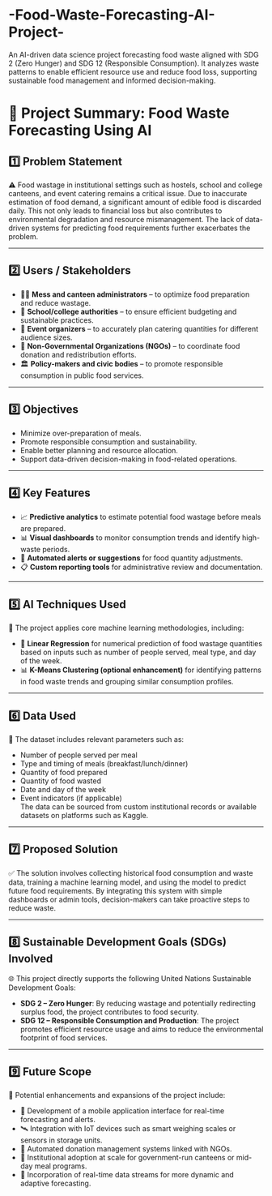 # -Food-Waste-Forecasting-AI-Project-
An AI-driven data science project forecasting food waste aligned with SDG 2 (Zero Hunger) and SDG 12 (Responsible Consumption). It analyzes waste patterns to enable efficient resource use and reduce food loss, supporting sustainable food management and informed decision-making.

>

# 📘 **Project Summary: Food Waste Forecasting Using AI**

## 1️⃣ **Problem Statement**  
⚠️ Food wastage in institutional settings such as hostels, school and college canteens, and event catering remains a critical issue. Due to inaccurate estimation of food demand, a significant amount of edible food is discarded daily. This not only leads to financial loss but also contributes to environmental degradation and resource mismanagement. The lack of data-driven systems for predicting food requirements further exacerbates the problem.

---

## 2️⃣ **Users / Stakeholders**  

- 👨‍🍳 **Mess and canteen administrators** – to optimize food preparation and reduce wastage.  
- 🏫 **School/college authorities** – to ensure efficient budgeting and sustainable practices.  
- 🎉 **Event organizers** – to accurately plan catering quantities for different audience sizes.  
- 🏢 **Non-Governmental Organizations (NGOs)** – to coordinate food donation and redistribution efforts.  
- 🏛️ **Policy-makers and civic bodies** – to promote responsible consumption in public food services.

---

## 3️⃣ **Objectives**  

- Minimize over-preparation of meals.  
- Promote responsible consumption and sustainability.  
- Enable better planning and resource allocation.  
- Support data-driven decision-making in food-related operations.

---

## 4️⃣ **Key Features**  

- 📈 **Predictive analytics** to estimate potential food wastage before meals are prepared.  
- 📊 **Visual dashboards** to monitor consumption trends and identify high-waste periods.  
- 🔔 **Automated alerts or suggestions** for food quantity adjustments.  
- 📋 **Custom reporting tools** for administrative review and documentation.

---

## 5️⃣ **AI Techniques Used**  
🤖 The project applies core machine learning methodologies, including:  
- 🔢 **Linear Regression** for numerical prediction of food wastage quantities based on inputs such as number of people served, meal type, and day of the week.  
- 📊 **K-Means Clustering (optional enhancement)** for identifying patterns in food waste trends and grouping similar consumption profiles.  

---

## 6️⃣ **Data Used**  
📂 The dataset includes relevant parameters such as:  
- Number of people served per meal  
- Type and timing of meals (breakfast/lunch/dinner)  
- Quantity of food prepared  
- Quantity of food wasted  
- Date and day of the week  
- Event indicators (if applicable)  
The data can be sourced from custom institutional records or available datasets on platforms such as Kaggle.

---

## 7️⃣ **Proposed Solution**  
✅ The solution involves collecting historical food consumption and waste data, training a machine learning model, and using the model to predict future food requirements. By integrating this system with simple dashboards or admin tools, decision-makers can take proactive steps to reduce waste.

---

## 8️⃣ **Sustainable Development Goals (SDGs) Involved**  
🌐 This project directly supports the following United Nations Sustainable Development Goals:  
- **SDG 2 – Zero Hunger**: By reducing wastage and potentially redirecting surplus food, the project contributes to food security.  
- **SDG 12 – Responsible Consumption and Production**: The project promotes efficient resource usage and aims to reduce the environmental footprint of food services.

---

## 9️⃣ **Future Scope**  
🔮 Potential enhancements and expansions of the project include:  
- 📱 Development of a mobile application interface for real-time forecasting and alerts.  
- 🛰️ Integration with IoT devices such as smart weighing scales or sensors in storage units.  
- 🔄 Automated donation management systems linked with NGOs.  
- 🏢 Institutional adoption at scale for government-run canteens or mid-day meal programs.  
- 📡 Incorporation of real-time data streams for more dynamic and adaptive forecasting.
